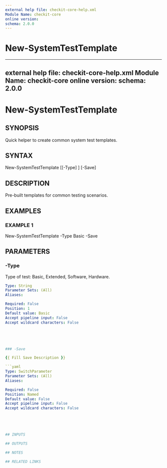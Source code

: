 ```yaml
---
external help file: checkit-core-help.xml
Module Name: checkit-core
online version:
schema: 2.0.0
---
```

# New-SystemTestTemplate

---
external help file: checkit-core-help.xml
Module Name: checkit-core
online version:
schema: 2.0.0
---

# New-SystemTestTemplate

## SYNOPSIS

Quick helper to create common system test templates.

## SYNTAX





New-SystemTestTemplate [[-Type] <String>] [-Save]





## DESCRIPTION

Pre-built templates for common testing scenarios.

## EXAMPLES

### EXAMPLE 1





New-SystemTestTemplate -Type Basic -Save





## PARAMETERS

### -Type

Type of test: Basic, Extended, Software, Hardware.

```yaml
Type: String
Parameter Sets: (All)
Aliases:

Required: False
Position: 1
Default value: Basic
Accept pipeline input: False
Accept wildcard characters: False





### -Save

{{ Fill Save Description }}

```yaml
Type: SwitchParameter
Parameter Sets: (All)
Aliases:

Required: False
Position: Named
Default value: False
Accept pipeline input: False
Accept wildcard characters: False





## INPUTS

## OUTPUTS

## NOTES

## RELATED LINKS



